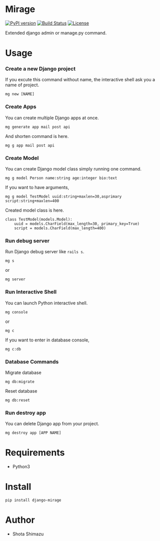 # Mirage
[![PyPI version](https://badge.fury.io/py/django-mirage.svg)](https://badge.fury.io/py/django-mirage)
[![Build Status](https://travis-ci.org/shotastage/mirage.svg?branch=master)](https://travis-ci.org/shotastage/mirage)
[![License](https://img.shields.io/badge/License-Apache%202.0-blue.svg)](https://opensource.org/licenses/Apache-2.0)

Extended django admin or manage.py command.


# Usage

### Create a new Django project

If you excute this command without name, the interactive shell ask you a name of project.

```
mg new [NAME]
```

### Create Apps

You can create multiple Django apps at once.

```
mg generate app mail post api
```

And shorten command is here.

```
mg g app mail post api
```

### Create Model

You can create Django model class simply running one command.

```
mg g model Person name:string age:integer bio:text
```

If you want to have arguments,

```
mg g model TestModel uuid:string+maxlen=30,asprimary script:string+maxlen=400
```

Created model class is here.

```:python
class TestModel(models.Model):
    uuid = models.CharField(max_length=30, primary_key=True)
    script = models.CharField(max_length=400)

```

### Run debug server

Run Django debug server like `rails s`.

```
mg s
```

or

```
mg server
```

### Run Interactive Shell

You can launch Python interactive shell.

```
mg console
```

or

```
mg c
```

If you want to enter in database console, 

```
mg c:db
```


### Database Commands
Migrate database

```
mg db:migrate
```

Reset database

```
mg db:reset
```

### Run destroy app

You can delete Django app from your project.

```
mg destroy app [APP NAME]
```


# Requirements

- Python3

# Install

```
pip install django-mirage
```
# Author

- Shota Shimazu
